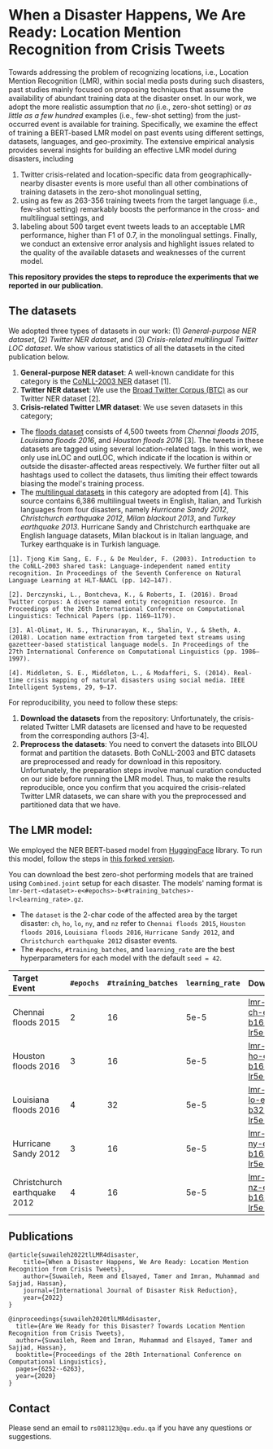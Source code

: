 # When a Disaster Happens, We Are Ready: Location Mention Recognition from Crisis Tweets

Towards addressing the problem of recognizing locations, i.e., Location Mention Recognition (LMR), within social media posts during such disasters, past studies mainly focused on proposing techniques that assume the availability of abundant training data at the disaster onset. In our work, we adopt the more realistic assumption that _no_ (i.e., zero-shot setting) or _as little as a few hundred_ examples (i.e., few-shot setting) from the just-occurred event is available for training. Specifically, we examine the effect of training a BERT-based LMR model on past events using different settings, datasets, languages, and geo-proximity. The extensive empirical analysis provides several insights for building an effective LMR model during disasters, including 
1. Twitter crisis-related and location-specific data from geographically-nearby disaster events is more useful than all other combinations of training datasets in the zero-shot monolingual setting, 
2. using as few as 263-356 training tweets from the target language (i.e., few-shot setting) remarkably boosts the performance in the cross- and multilingual settings, and 
3. labeling about 500 target event tweets leads to an acceptable LMR performance, higher than F1 of 0.7, in the monolingual settings. Finally, we conduct an extensive error analysis and highlight issues related to the quality of the available datasets and weaknesses of the current model.

**This repository provides the steps to reproduce the experiments that we reported in our publication.**

## The datasets

We adopted three types of datasets in our work: (1) _General-purpose NER dataset_, (2) _Twitter NER dataset_, and (3) _Crisis-related multilingual Twitter LOC dataset_. We show various statistics of all the datasets in the cited publication below. 

1. **General-purpose NER dataset**: A well-known candidate for this category is the [CoNLL-2003 NER](https://www.clips.uantwerpen.be/conll2003/ner/) dataset [1]. 
2. **Twitter NER dataset**: We use the [Broad Twitter Corpus (BTC)](https://github.com/GateNLP/broad_twitter_corpus) as our Twitter NER dataset [2].
3. **Crisis-related Twitter LMR dataset**: We use seven datasets in this category; 
- The [floods dataset](https://github.com/halolimat/LNEx) consists of 4,500 tweets from _Chennai floods 2015_, _Louisiana floods 2016_, and _Houston floods 2016_ [3]. The tweets in these datasets are tagged using several location-related tags. In this work, we only use inLOC and outLOC, which indicate if the location is within or outside the disaster-affected areas respectively. We further filter out all hashtags used to collect the datasets, thus limiting their effect towards biasing the model's training process.
- The [multilingual datasets](https://revealproject.eu/geoparse-benchmark-open-dataset/) in this category are adopted from [4]. This source contains 6,386 multilingual tweets in English, Italian, and Turkish languages from four disasters, namely _Hurricane Sandy 2012_, _Christchurch earthquake 2012_, _Milan blackout 2013_, and _Turkey earthquake 2013_. Hurricane Sandy and Christchurch earthquake are English language datasets, Milan blackout is in Italian language, and Turkey earthquake is in Turkish language.

```
[1]. Tjong Kim Sang, E. F., & De Meulder, F. (2003). Introduction to the CoNLL-2003 shared task: Language-independent named entity recognition. In Proceedings of the Seventh Conference on Natural Language Learning at HLT-NAACL (pp. 142–147).

[2]. Derczynski, L., Bontcheva, K., & Roberts, I. (2016). Broad Twitter corpus: A diverse named entity recognition resource. In Proceedings of the 26th International Conference on Computational Linguistics: Technical Papers (pp. 1169–1179).

[3]. Al-Olimat, H. S., Thirunarayan, K., Shalin, V., & Sheth, A. (2018). Location name extraction from targeted text streams using gazetteer-based statistical language models. In Proceedings of the 27th International Conference on Computational Linguistics (pp. 1986–1997).

[4]. Middleton, S. E., Middleton, L., & Modafferi, S. (2014). Real-time crisis mapping of natural disasters using social media. IEEE Intelligent Systems, 29, 9–17.
```

For reproducibility, you need to follow these steps:

1. **Download the datasets** from the repository: Unfortunately, the crisis-related Twitter LMR datasets are licensed and have to be requested from the corresponding authors [3-4]. 
2. **Preprocess the datasets**: You need to convert the datasets into BILOU format and partition the datasets. Both CoNLL-2003 and BTC datasets are preprocessed and ready for download in this repository. Unfortunately, the preparation steps involve manual curation conducted on our side before running the LMR model. Thus, to make the results reproducible, once you confirm that you acquired the crisis-related Twitter LMR datasets, we can share with you the preprocessed and partitioned data that we have.


## The LMR model:
We employed the NER BERT-based model from [HuggingFace](https://huggingface.co/) library. To run this model, follow the steps in [this forked version](https://github.com/rsuwaileh/transformers/tree/master/examples/ner).

You can download the best zero-shot performing models that are trained using `Combined.joint` setup for each disaster. The models' naming format is `lmr-bert-<dataset>-e<#epochs>-b<#training_batches>-lr<learning_rate>.gz`. 

- The `dataset` is the 2-char code of the affected area by the target disaster: `ch`, `ho`, `lo`, `ny`, and `nz` refer to `Chennai floods 2015`, `Houston floods 2016`, `Louisiana floods 2016`, `Hurricane Sandy 2012`, and `Christchurch earthquake 2012` disaster events.  
- The `#epochs`, `#training_batches`, and `learning_rate` are the best hyperparameters for each model with the default `seed = 42`. 

| Target Event | `#epochs` | `#training_batches` | `learning_rate` | Download |
|:-|:-|:-|:-|:-|
| Chennai floods 2015 | 2 | 16 | 5e-5 | [lmr-bert-ch-e2-b16-lr5e-5](https://qucloud-my.sharepoint.com/:u:/g/personal/rs081123_qu_edu_qa/EQ8rkIXFgbFPu1tSObDeyOgBZWpRU8z7ukC0qYwig6Vf3A?e=8d1nvV) |
| Houston floods 2016 | 3 | 16 | 5e-5 | [lmr-bert-ho-e3-b16-lr5e-5]() |
| Louisiana floods 2016 | 4 | 32 | 5e-5 | [lmr-bert-lo-e4-b32-lr5e-5](https://qucloud-my.sharepoint.com/:u:/g/personal/rs081123_qu_edu_qa/Eb5tTDOycLtOvpi-8uMlG2EB0XDV1fEqf6AsHTiglQUhFw?e=EcF3Gj) |
| Hurricane Sandy 2012 | 3 | 16 | 5e-5 | [lmr-bert-ny-e3-b16-lr5e-5]() |
| Christchurch earthquake 2012 | 4 | 16 | 5e-5 | [lmr-bert-nz-e4-b16-lr5e-5]() |

## Publications
```
@article{suwaileh2022tlLMR4disaster,
    title={When a Disaster Happens, We Are Ready: Location Mention Recognition from Crisis Tweets},
    author={Suwaileh, Reem and Elsayed, Tamer and Imran, Muhammad and Sajjad, Hassan},
    journal={International Journal of Disaster Risk Reduction},
    year={2022}
}

@inproceedings{suwaileh2020tlLMR4disaster,
  title={Are We Ready for this Disaster? Towards Location Mention Recognition from Crisis Tweets},
  author={Suwaileh, Reem and Imran, Muhammad and Elsayed, Tamer and Sajjad, Hassan},
  booktitle={Proceedings of the 28th International Conference on Computational Linguistics},
  pages={6252--6263},
  year={2020}
}
```

## Contact
Please send an email to `rs081123@qu.edu.qa` if you have any questions or suggestions.
